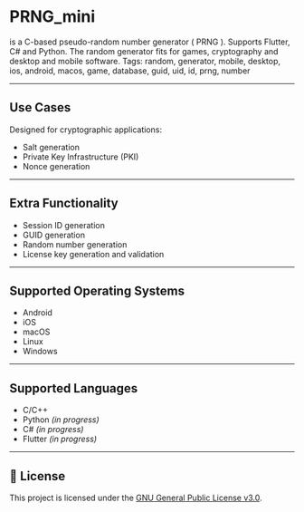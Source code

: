 # PRNG_mini
is a C-based pseudo-random number generator ( PRNG ). Supports Flutter, C# and Python. The random generator fits for games, cryptography and desktop and mobile software. Tags: random, generator, mobile, desktop, ios, android, macos, game, database, guid, uid, id, prng, number

---

## Use Cases

Designed for cryptographic applications:

- Salt generation  
- Private Key Infrastructure (PKI)  
- Nonce generation  

---

## Extra Functionality

- Session ID generation  
- GUID generation  
- Random number generation
- License key generation and validation

---

## Supported Operating Systems

- Android  
- iOS  
- macOS  
- Linux  
- Windows  

---

## Supported Languages

- C/C++
- Python *(in progress)*  
- C# *(in progress)*  
- Flutter *(in progress)*  

---

## 📜 License

This project is licensed under the [GNU General Public License v3.0](./LICENSE).
